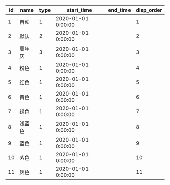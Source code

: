 |id|name|type|start_time|end_time|disp_order|
| --- | --- | --- | --- | --- | --- |
|1|自动|1|2020-01-01 0:00:00||1|
|2|默认|2|2020-01-01 0:00:00||2|
|3|周年庆|3|2020-01-01 0:00:00||3|
|4|粉色|1|2020-01-01 0:00:00||4|
|5|红色|1|2020-01-01 0:00:00||5|
|6|黄色|1|2020-01-01 0:00:00||6|
|7|绿色|1|2020-01-01 0:00:00||7|
|8|浅蓝色|1|2020-01-01 0:00:00||8|
|9|蓝色|1|2020-01-01 0:00:00||9|
|10|紫色|1|2020-01-01 0:00:00||10|
|11|灰色|1|2020-01-01 0:00:00||11|